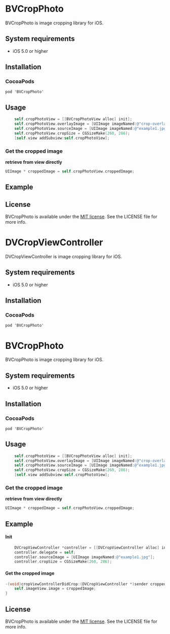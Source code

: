 BVCropPhoto
=================

BVCropPhoto is image cropping library for iOS.

## System requirements
- iOS 5.0 or higher

## Installation
### CocoaPods
`pod 'BVCropPhoto'`

## Usage

```objective-c
    self.cropPhotoView = [[BVCropPhotoView alloc] init];
    self.cropPhotoView.overlayImage = [UIImage imageNamed:@"crop-overlay-568h"];
    self.cropPhotoView.sourceImage = [UIImage imageNamed:@"example1.jpg"];
    self.cropPhotoView.cropSize = CGSizeMake(260, 286);
    [self.view addSubview:self.cropPhotoView];
```

### Get the cropped image
**retrieve from view directly**
```objective-c
UIImage * croppedImage = self.cropPhotoView.croppedImage;
```

## Example



## License

[Apache]: http://www.apache.org/licenses/LICENSE-2.0
[MIT]: http://www.opensource.org/licenses/mit-license.php
[GPL]: http://www.gnu.org/licenses/gpl.html
[BSD]: http://opensource.org/licenses/bsd-license.php

BVCropPhoto is available under the [MIT license][MIT]. See the LICENSE file for more info.


DVCropViewController
=================

DVCropViewController is image cropping library for iOS.

## System requirements
- iOS 5.0 or higher

## Installation
### CocoaPods
`pod 'BVCropPhoto'`

BVCropPhoto
=================

BVCropPhoto is image cropping library for iOS.

## System requirements
- iOS 5.0 or higher

## Installation
### CocoaPods
`pod 'BVCropPhoto'`

## Usage

```objective-c
    self.cropPhotoView = [[BVCropPhotoView alloc] init];
    self.cropPhotoView.overlayImage = [UIImage imageNamed:@"crop-overlay-568h"];
    self.cropPhotoView.sourceImage = [UIImage imageNamed:@"example1.jpg"];
    self.cropPhotoView.cropSize = CGSizeMake(260, 286);
    [self.view addSubview:self.cropPhotoView];
```

### Get the cropped image
**retrieve from view directly**
```objective-c
UIImage * croppedImage = self.cropPhotoView.croppedImage;
```

## Example

#### Init

```objective-c
    DVCropViewController *controller = [[DVCropViewController alloc] init];
    controller.delegate = self;
    controller.sourceImage = [UIImage imageNamed:@"example1.jpg"];
    controller.cropSize = CGSizeMake(260, 286);
```

#### Get the cropped image

```objective-c
-(void)cropViewControllerDidCrop:(DVCropViewController *)sender croppedImage:(UIImage *)croppedImage{
    self.imageView.image = croppedImage;
}
```


## License

[Apache]: http://www.apache.org/licenses/LICENSE-2.0
[MIT]: http://www.opensource.org/licenses/mit-license.php
[GPL]: http://www.gnu.org/licenses/gpl.html
[BSD]: http://opensource.org/licenses/bsd-license.php

BVCropPhoto is available under the [MIT license][MIT]. See the LICENSE file for more info.
